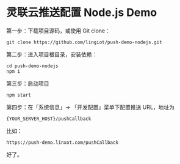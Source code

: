 # 灵联云推送配置 Node.js Demo

第一步：下载项目源码，或使用 Git clone：

```
git clone https://github.com/lingiot/push-demo-nodejs.git
```

第二步：进入项目根目录，安装依赖：

```
cd push-demo-nodejs
npm i
```

第三步：启动项目

```
npm start
```

第四步：在「系统信息」-> 「开发配置」菜单下配置推送 URL，地址为

```
{YOUR_SERVER_HOST}/pushCallback
```

比如：

```
https://push-demo.linxot.com/pushCallback
```

好了。
